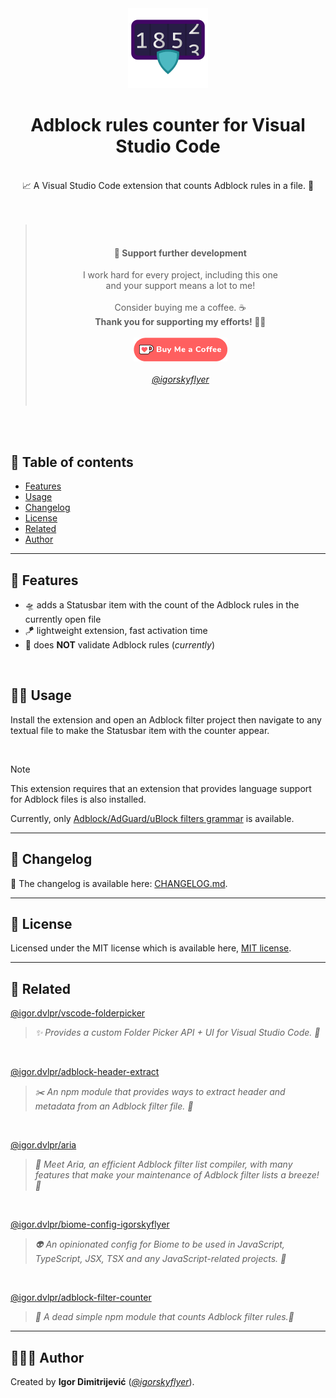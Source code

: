 <div align="center">
  <img src="https://raw.githubusercontent.com/igorskyflyer/vscode-adblock-rules-counter/main/assets/extension.png" alt="Adblock rules counter icon" width="128" height="128">
</div>

<h1 align="center">Adblock rules counter for Visual Studio Code</h1>

<br>

<div align="center">
  📈 A Visual Studio Code extension that counts Adblock rules in a file. 🦎
</div>

<br>
<br>

<div align="center">
  <blockquote>
    <br>
    <h4>💖 Support further development</h4>
    <span>I work hard for every project, including this one
    <br>
    and your support means a lot to me!
    <br>
    <br>
    Consider buying me a coffee. ☕
    <br>
    <strong>Thank you for supporting my efforts! 🙏😊</strong></span>
    <br>
    <br>
    <a href="https://ko-fi.com/igorskyflyer" target="_blank"><img src="https://raw.githubusercontent.com/igorskyflyer/igorskyflyer/main/assets/ko-fi.png" alt="Donate to igorskyflyer" width="150"></a>
    <br>
    <br>
    <a href="https://github.com/igorskyflyer"><em>@igorskyflyer</em></a>
    <br>
    <br>
    <br>
  </blockquote>
</div>

<br>
<br>

## 📃 Table of contents

- [Features](#-features)
- [Usage](#-usage)
- [Changelog](#-changelog)
- [License](#-license)
- [Related](#-related)
- [Author](#-author)

---

## 🤖 Features

- 🛸 adds a Statusbar item with the count of the Adblock rules in the currently open file
- 🪁 lightweight extension, fast activation time
- 🧶 does **NOT** validate Adblock rules (*currently*)


<br>

## 🕵🏼 Usage

Install the extension and open an Adblock filter project then navigate to any textual file to make the Statusbar item with the counter appear.

<br>

> [!NOTE]
> This extension requires that an extension that provides language support for Adblock files is also installed.
>
> Currently, only [Adblock/AdGuard/uBlock filters grammar](https://marketplace.visualstudio.com/items?itemName=adguard.adblock) is available.
>

---

## 📝 Changelog

📑 The changelog is available here: [CHANGELOG.md](https://github.com/igorskyflyer/vscode-adblock-rules-counter/blob/main/CHANGELOG.md).

---

## 🪪 License

Licensed under the MIT license which is available here, [MIT license](https://github.com/igorskyflyer/vscode-adblock-rules-counter/blob/main/LICENSE).

---

## 🧬 Related

[@igor.dvlpr/vscode-folderpicker](https://www.npmjs.com/package/@igor.dvlpr/vscode-folderpicker)

> _✨ Provides a custom Folder Picker API + UI for Visual Studio Code. 🎨_

<br>

[@igor.dvlpr/adblock-header-extract](https://www.npmjs.com/package/@igor.dvlpr/adblock-header-extract)

> _✂️ An npm module that provides ways to extract header and metadata from an Adblock filter file. 📃_

<br>

[@igor.dvlpr/aria](https://www.npmjs.com/package/@igor.dvlpr/aria)

> _🧬 Meet Aria, an efficient Adblock filter list compiler, with many features that make your maintenance of Adblock filter lists a breeze! 🦖_

<br>

[@igor.dvlpr/biome-config-igorskyflyer](https://www.npmjs.com/package/@igor.dvlpr/biome-config-igorskyflyer)

> _👽 An opinionated config for Biome to be used in JavaScript, TypeScript, JSX, TSX and any JavaScript-related projects. 🐺_

<br>

[@igor.dvlpr/adblock-filter-counter](https://www.npmjs.com/package/@igor.dvlpr/adblock-filter-counter)

> _🐲  A dead simple npm module that counts Adblock filter rules.🦘_

---

## 👨🏻‍💻 Author
Created by **Igor Dimitrijević** ([*@igorskyflyer*](https://github.com/igorskyflyer/)).
